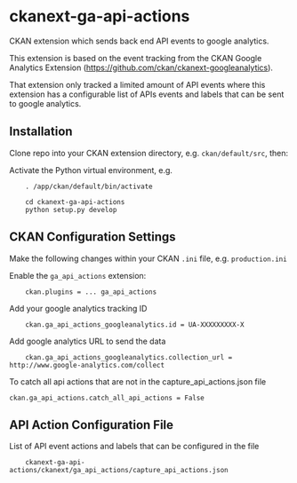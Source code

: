 # ckanext-ga-api-actions

CKAN extension which sends back end API events to google analytics.

This extension is based on the event tracking from the CKAN Google Analytics Extension (https://github.com/ckan/ckanext-googleanalytics).

That extension only tracked a limited amount of API events where this extension has a configurable list of APIs events and labels that can be sent to google analytics.

## Installation

Clone repo into your CKAN extension directory, e.g. `ckan/default/src`, then:

Activate the Python virtual environment, e.g.

        . /app/ckan/default/bin/activate

        cd ckanext-ga-api-actions
        python setup.py develop

## CKAN Configuration Settings

Make the following changes within your CKAN `.ini` file, e.g. `production.ini`

Enable the `ga_api_actions` extension:

        ckan.plugins = ... ga_api_actions

Add your google analytics tracking ID

        ckan.ga_api_actions_googleanalytics.id = UA-XXXXXXXXX-X

Add google analytics URL to send the data

        ckan.ga_api_actions_googleanalytics.collection_url = http://www.google-analytics.com/collect
        
To catch all api actions that are not in the capture_api_actions.json file

    ckan.ga_api_actions.catch_all_api_actions = False

## API Action Configuration File

List of API event actions and labels that can be configured in the file

        ckanext-ga-api-actions/ckanext/ga_api_actions/capture_api_actions.json

